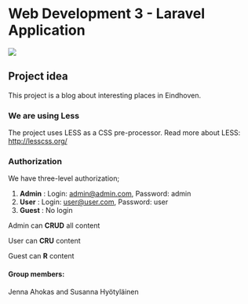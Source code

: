 # Web Development 3 - Laravel Application

<img src="/images/"/>

## Project idea

This project is a blog about interesting places in Eindhoven.


### We are using Less

The project uses LESS as a CSS pre-processor. Read more about LESS: http://lesscss.org/

### Authorization

We have three-level authorization;
1. **Admin**
: Login: admin@admin.com, Password: admin
2. **User**
: Login: user@user.com, Password: user
3. **Guest**
: No login

Admin can **CRUD** all content

User can **CRU** content

Guest can **R** content

#### **Group members:**

Jenna Ahokas and Susanna Hyötyläinen


